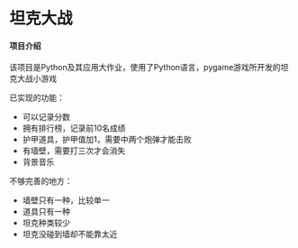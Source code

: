 # 坦克大战

#### 项目介绍
该项目是Python及其应用大作业，使用了Python语言，pygame游戏所开发的坦克大战小游戏

已实现的功能：
- 可以记录分数
- 拥有排行榜，记录前10名成绩
- 护甲道具，护甲值加1，需要中两个炮弹才能击败
- 有墙壁，需要打三次才会消失
- 背景音乐

不够完善的地方：
- 墙壁只有一种，比较单一
- 道具只有一种
- 坦克种类较少
- 坦克没碰到墙却不能靠太近